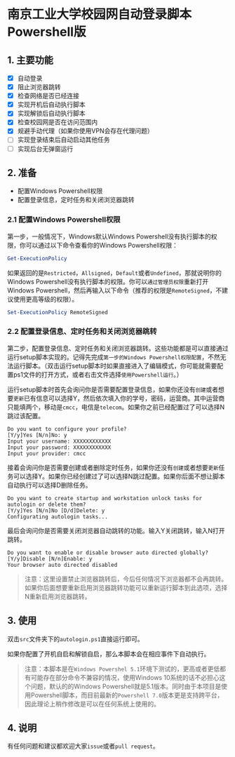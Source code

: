 # 南京工业大学校园网自动登录脚本Powershell版

## 1. 主要功能

- [x] 自动登录
- [x] 阻止浏览器跳转
- [x] 检查网络是否已经连接
- [x] 实现开机后自动执行脚本
- [x] 实现解锁后自动执行脚本
- [x] 检查校园网是否在访问范围内
- [x] 规避手动代理（如果你使用VPN会存在代理问题）
- [ ] 实现登录结束后自动启动其他任务
- [ ] 实现后台无弹窗运行

## 2. 准备

- 配置Windows Powershell权限
- 配置登录信息，定时任务和关闭浏览器跳转

### 2.1 配置Windows Powershell权限

第一步，一般情况下，Windows默认Windows Powershell没有执行脚本的权限，你可以通过以下命令查看你的Windows Powershell权限：

```ps1
Get-ExecutionPolicy
```

如果返回的是`Restricted`，`Allsigned`，`Default`或者`Undefined`，那就说明你的Windows Powershell没有执行脚本的权限。你可以`通过管理员权限`重新打开Windows Powershell，然后再输入以下命令（推荐的权限是`RemoteSigned`，不建议使用更高等级的权限）。

```ps1
Set-ExecutionPolicy RemoteSigned
```

### 2.2 配置登录信息、定时任务和关闭浏览器跳转

第二步，配置登录信息、定时任务和关闭浏览器跳转。这些功能都是可以直接通过运行setup脚本实现的。记得先完成`第一步的Windows Powershell权限配置`，不然无法运行脚本。（双击运行setup脚本时如果直接进入了编辑模式，你可能就需要配置ps1文件的打开方式，或者右击文件选择`使用Powershell运行`。）

运行setup脚本时首先会询问你是否需要配置登录信息，如果你还没有`创建`或者想要`更新`已有信息可以选择Y，然后依次填入你的学号，密码，运营商。其中运营商只能填两个，移动是`cmcc`，电信是`telecom`。如果你之前已经配置过了可以选择N跳过该配置。

```plaintext
Do you want to configure your profile?
[Y/y]Yes [N/n]No: y
Input your username: XXXXXXXXXXXX
Input your password: XXXXXXXXXXXX
Input your provider: cmcc
```

接着会询问你是否需要创建或者删除定时任务，如果你还没有`创建`或者想要`更新`任务可以选择Y。如果你已经创建过了可以选择N跳过配置。如果你后面不想让脚本自动执行可以选择D删除任务。

```plaintext
Do you want to create startup and workstation unlock tasks for autologin or delete them?
[Y/y]Yes [N/n]No [D/d]Delete: y
Configurating autologin tasks...
```

最后会询问你是否需要关闭浏览器自动跳转的功能。输入Y关闭跳转，输入N打开跳转。

```plaintext
Do you want to enable or disable browser auto directed globally?
[Y/y]Disable [N/n]Enable: y
Your browser auto directed disabled
```

> 注意：这里设置禁止浏览器跳转后，今后任何情况下浏览器都不会再跳转。如果你后面想要重新启用浏览器跳转功能可以重新运行脚本到此选项，选择N重新启用浏览器跳转。

## 3. 使用

双击`src`文件夹下的`autologin.ps1`直接运行即可。

如果你配置了开机自启和解锁自启，那么本脚本会在相应事件下自动执行。

> 注意：本脚本是在`Windows Powershel 5.1`环境下测试的，更高或者更低都有可能存在部分命令不兼容的情况，使用Windows 10系统的话不必担心这个问题，默认的的Windows Powershell就是5.1版本。同时由于本项目是使用Powershell脚本，而目前最新的`Powershell 7.0`版本更是支持跨平台，因此理论上稍作修改是可以在任何系统上使用的。

## 4. 说明

有任何问题和建议都欢迎大家`issue`或者`pull request`。
